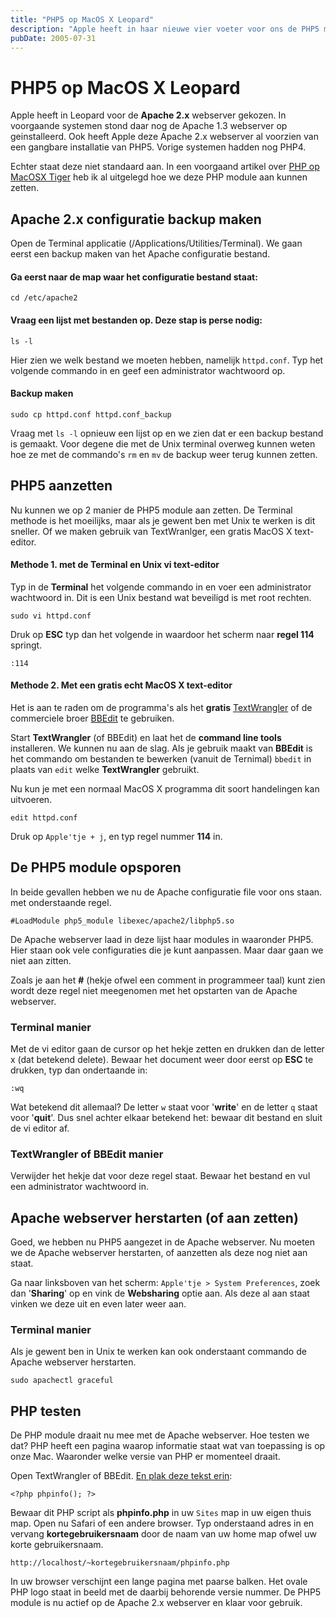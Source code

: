 ```yaml
---
title: "PHP5 op MacOS X Leopard"
description: "Apple heeft in haar nieuwe vier voeter voor ons de PHP5 module al voor geinstalleerd. Deze gaan we met 1 terminal commando aanzetten."
pubDate: 2005-07-31
---
```


# PHP5 op MacOS X Leopard

Apple heeft in Leopard voor de **Apache 2.x** webserver gekozen. In voorgaande systemen stond daar nog de Apache 1.3 webserver op geinstalleerd. Ook heeft Apple deze Apache 2.x webserver al voorzien van een gangbare installatie van PHP5. Vorige systemen hadden nog PHP4.

Echter staat deze niet standaard aan. In een voorgaand artikel over [PHP op MacOSX Tiger](http://www.atlantisdesign.nl/artikel/php5-op-macosx-tiger) heb ik al uitgelegd hoe we deze PHP module aan kunnen zetten.

## Apache 2.x configuratie backup maken

Open de Terminal applicatie (/Applications/Utilities/Terminal). We gaan eerst een backup maken van het Apache configuratie bestand.

#### Ga eerst naar de map waar het configuratie bestand staat:

	cd /etc/apache2

#### Vraag een lijst met bestanden op. Deze stap is perse nodig:

	ls -l

Hier zien we welk bestand we moeten hebben, namelijk `httpd.conf`. Typ het volgende commando in en geef een administrator wachtwoord op.

#### Backup maken

	sudo cp httpd.conf httpd.conf_backup

Vraag met `ls -l` opnieuw een lijst op en we zien dat er een backup bestand is gemaakt. Voor degene die met de Unix terminal overweg kunnen weten hoe ze met de commando's `rm` en `mv` de backup weer terug kunnen zetten.

## PHP5 aanzetten

Nu kunnen we op 2 manier de PHP5 module aan zetten. De Terminal methode is het moeilijks, maar als je gewent ben met Unix te werken is dit sneller. Of we maken gebruik van TextWranlger, een gratis MacOS X text-editor.

#### Methode 1. met de Terminal en Unix vi text-editor

Typ in de **Terminal** het volgende commando in en voer een administrator wachtwoord in. Dit is een Unix bestand wat beveiligd is met root rechten.

	sudo vi httpd.conf

Druk op **ESC** typ dan het volgende in waardoor het scherm naar **regel 114** springt.

	:114

#### Methode 2. Met een gratis echt MacOS X text-editor

Het is aan te raden om de programma's als het **gratis** [TextWrangler](http://www.barebones.com/products/textwrangler/) of de commerciele broer [BBEdit](http://www.barebones.com/products/bbedit/index.shtml) te gebruiken.

Start **TextWrangler** (of BBEdit) en laat het de **command line tools** installeren. We kunnen nu aan de slag. Als je gebruik maakt van **BBEdit** is het commando om bestanden te bewerken (vanuit de Ternimal) `bbedit` in plaats van `edit` welke **TextWrangler** gebruikt.

Nu kun je met een normaal MacOS X programma dit soort handelingen kan uitvoeren.

	edit httpd.conf

Druk op `Apple'tje + j`, en typ regel nummer **114** in.

## De PHP5 module opsporen

In beide gevallen hebben we nu de Apache configuratie file voor ons staan. met onderstaande regel.

	#LoadModule php5_module libexec/apache2/libphp5.so

De Apache webserver laad in deze lijst haar modules in waaronder PHP5. Hier staan ook vele configuraties die je kunt aanpassen. Maar daar gaan we niet aan zitten.

Zoals je aan het **#** (hekje ofwel een comment in programmeer taal) kunt zien wordt deze regel niet meegenomen met het opstarten van de Apache webserver.

### Terminal manier

Met de vi editor gaan de cursor op het hekje zetten en drukken dan de letter x (dat betekend delete). Bewaar het document weer door eerst op **ESC** te drukken, typ dan ondertaande in:

	:wq

Wat betekend dit allemaal? De letter `w` staat voor '**write**' en de letter `q` staat voor '**quit**'. Dus snel achter elkaar betekend het: bewaar dit bestand en sluit de vi editor af.

### TextWrangler of BBEdit manier

Verwijder het hekje dat voor deze regel staat. Bewaar het bestand en vul een administrator wachtwoord in.

## Apache webserver herstarten (of aan zetten)

Goed, we hebben nu PHP5 aangezet in de Apache webserver. Nu moeten we de Apache webserver herstarten, of aanzetten als deze nog niet aan staat.

Ga naar linksboven van het scherm: `Apple'tje > System Preferences`, zoek dan '**Sharing**' op en vink de **Websharing** optie aan. Als deze al aan staat vinken we deze uit en even later weer aan.

### Terminal manier

Als je gewent ben in Unix te werken kan ook onderstaant commando de Apache webserver herstarten.

	sudo apachectl graceful

## PHP testen

De PHP module draait nu mee met de Apache webserver. Hoe testen we dat? PHP heeft een pagina waarop informatie staat wat van toepassing is op onze Mac. Waaronder welke versie van PHP er momenteel draait.

Open TextWrangler of BBEdit. [En plak deze tekst erin](http://www.atlantisdesign.nl/public/phpinfo.txt):

	<?php phpinfo(); ?>

Bewaar dit PHP script als **phpinfo.php** in uw `Sites` map in uw eigen thuis map. Open nu Safari of een andere browser. Typ onderstaand adres in en vervang **kortegebruikersnaam** door de naam van uw home map ofwel uw korte gebruikersnaam.

	http://localhost/~kortegebruikersnaam/phpinfo.php

In uw browser verschijnt een lange pagina met paarse balken. Het ovale PHP logo staat in beeld met de daarbij behorende versie nummer. De PHP5 module is nu actief op de Apache 2.x webserver en klaar voor gebruik.